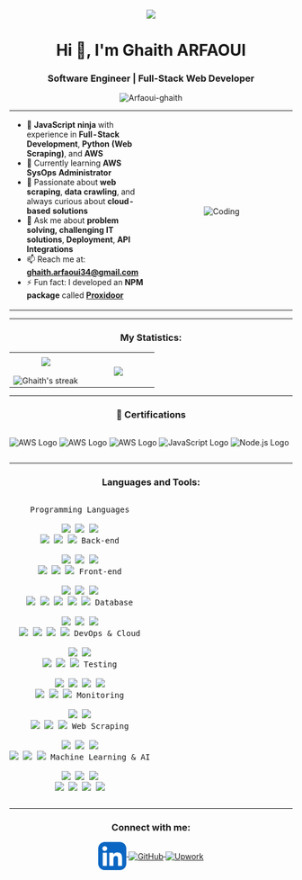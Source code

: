 <p align="center">
  <picture align="center">
    <img align="middle" src="https://github.com/7oSkaaa/7oSkaaa/blob/main/Images/about_me.gif?raw=true" width="50px">
  </picture>
</p>
<h1 align="center">Hi 👋, I'm Ghaith ARFAOUI</h1>
<h3 align="center">Software Engineer | Full-Stack Web Developer</h3>
<p align="center">
  <img src="https://komarev.com/ghpvc/?username=Arfaoui-ghaith&label=Profile%20views&color=0e75b6&style=flat" alt="Arfaoui-ghaith">
</p>
<table align="center">
  <tr>
    <td width="50%" align="left">
      <ul>
        <li>💼 <strong>JavaScript ninja</strong> with experience in <strong>Full-Stack Development</strong>, <strong>Python (Web Scraping)</strong>, and <strong>AWS</strong></li>
        <li>🌱 Currently learning <strong>AWS SysOps Administrator</strong></li>
        <li>💬 Passionate about <strong>web scraping</strong>, <strong>data crawling</strong>, and always curious about <strong>cloud-based solutions</strong></li>
        <li>💬 Ask me about <strong>problem solving, challenging IT solutions</strong>, <strong>Deployment</strong>, <strong>API Integrations</strong></li>
        <li>📫 Reach me at: <strong><a href="mailto:ghaith.arfaoui34@gmail.com">ghaith.arfaoui34@gmail.com</a></strong></li>
        <li>⚡ Fun fact: I developed an <strong>NPM package</strong> called <strong><a href="https://www.npmjs.com/package/proxidoor" target="_blank">Proxidoor</a></strong></li>
      </ul>
    </td>
    <td width="50%" align="center">
      <img align="middle" alt="Coding" width="450" src="https://repository-images.githubusercontent.com/588181932/e36ec678-7984-4cdd-8e4c-a3932772ff8e">
    </td>
  </tr>
</table>
<hr>
<h3 align="center">My Statistics:</h3>
<table align="center">
  <tr>
    <td width="50%" align="center">
      <img align="middle" src="https://github-readme-stats.vercel.app/api?username=Arfaoui-ghaith&theme=light&show_icons=true&count_private=true">
      <br><br>
      <img title="🔥 Streak Stats" alt="Ghaith's streak" src="https://github-readme-streak-stats.herokuapp.com/?user=Arfaoui-ghaith&theme=light&hide_border=false"> 
    </td>
    <td width="50%" align="center">
      <img align="middle" src="https://github-readme-stats.anuraghazra1.vercel.app/api/top-langs/?username=Arfaoui-ghaith&theme=light&hide_border=false&langs_count=5&count_private=true">
    </td>
  </tr>
</table>
<hr>
<h3 align="center">💼 Certifications</h3>
<p style="display: inline-block;" align="center">
    <img src="https://images.credly.com/size/80x80/images/0e284c3f-5164-4b21-8660-0d84737941bc/image.png" width="120" alt="AWS Logo">
    <img src="https://images.credly.com/images/00634f82-b07f-4bbd-a6bb-53de397fc3a6/image.png" width="120" alt="AWS Logo">
    <img src="https://images.credly.com/images/519a6dba-f145-4c1a-85a2-1d173d6898d9/image.png" width="120" alt="AWS Logo">
    <img src="https://assets.static-upwork.com/images/certification/logos/high/javascript-back-end-development.png" width="120" alt="JavaScript Logo">
    <img src="https://i.ibb.co/sdgJjWDk/node-js-full-stack-development-1.png" width="120" alt="Node.js Logo">
</p>
<hr>
<h3 align="center">Languages and Tools:</h3>
<div style="display: flex; justify-content: space-between; flex-wrap: wrap;">
  <p style="display: inline-block;" align="center">
    <kbd>
      <kbd>Programming Languages</kbd><br><br>
      <img src="https://img.shields.io/badge/JavaScript-F7DF1E?style=for-the-badge&logo=javascript&logoColor=black" height="25">
      <img src="https://img.shields.io/badge/Python-3776AB?style=for-the-badge&logo=python&logoColor=white" height="25">
      <img src="https://img.shields.io/badge/Java-ED8B00?style=for-the-badge&logo=java&logoColor=white" height="25">
      <br>
      <img src="https://img.shields.io/badge/PHP-777BB4?style=for-the-badge&logo=php&logoColor=white" height="25">
      <img src="https://img.shields.io/badge/Rust-000000?style=for-the-badge&logo=rust&logoColor=white" height="25">
      <img src="https://img.shields.io/badge/Ruby-CC342D?style=for-the-badge&logo=ruby&logoColor=white" height="25">
    </kbd>
    <kbd>
      <kbd>Back-end</kbd><br><br>
      <img src="https://img.shields.io/badge/Node.js-339933?style=for-the-badge&logo=node.js&logoColor=white" height="25">
      <img src="https://img.shields.io/badge/Express.js-000000?style=for-the-badge&logo=express&logoColor=white" height="25">
      <img src="https://img.shields.io/badge/NestJS-E0234E?style=for-the-badge&logo=nestjs&logoColor=white" height="25">
      <br>
      <img src="https://img.shields.io/badge/Spring%20Boot-6DB33F?style=for-the-badge&logo=spring-boot&logoColor=white" height="25">
      <img src="https://img.shields.io/badge/.NET%20Core-512BD4?style=for-the-badge&logo=dotnet&logoColor=white" height="25">
      <img src="https://img.shields.io/badge/Symfony-000000?style=for-the-badge&logo=symfony&logoColor=white" height="25">
    </kbd>
    <kbd>
      <kbd>Front-end</kbd><br><br>
      <img src="https://img.shields.io/badge/React-61DAFB?style=for-the-badge&logo=react&logoColor=black" height="25">
      <img src="https://img.shields.io/badge/Next.js-000000?style=for-the-badge&logo=next.js&logoColor=white" height="25">
      <img src="https://img.shields.io/badge/Vue.js-4FC08D?style=for-the-badge&logo=vue.js&logoColor=white" height="25">
      <br>
      <img src="https://img.shields.io/badge/Nuxt.js-00C58E?style=for-the-badge&logo=nuxt.js&logoColor=white" height="25">
      <img src="https://img.shields.io/badge/HTML-E34F26?style=for-the-badge&logo=html5&logoColor=white" height="25">
      <img src="https://img.shields.io/badge/CSS-1572B6?style=for-the-badge&logo=css3&logoColor=white" height="25">
      <img src="https://img.shields.io/badge/SASS-CC6699?style=for-the-badge&logo=sass&logoColor=white" height="25">
      <img src="https://img.shields.io/badge/TailwindCSS-06B6D4?style=for-the-badge&logo=tailwindcss&logoColor=white" height="25">
    </kbd>
    <kbd>
      <kbd>Database</kbd><br><br>
      <img src="https://img.shields.io/badge/MySQL-4479A1?style=for-the-badge&logo=mysql&logoColor=white" height="25">
      <img src="https://img.shields.io/badge/PostgreSQL-4169E1?style=for-the-badge&logo=postgresql&logoColor=white" height="25">
      <img src="https://img.shields.io/badge/MongoDB-47A248?style=for-the-badge&logo=mongodb&logoColor=white" height="25">
      <br>
      <img src="https://img.shields.io/badge/Oracle-F80000?style=for-the-badge&logo=oracle&logoColor=white" height="25">
      <img src="https://img.shields.io/badge/Cassandra-1287B1?style=for-the-badge&logo=apache-cassandra&logoColor=white" height="25">
      <img src="https://img.shields.io/badge/Neo4j-008CC1?style=for-the-badge&logo=neo4j&logoColor=white" height="25">
      <img src="https://img.shields.io/badge/Redis-DC382D?style=for-the-badge&logo=redis&logoColor=white" height="25">
    </kbd>
    <kbd>
      <kbd>DevOps & Cloud</kbd><br><br>
      <img src="https://img.shields.io/badge/AWS-232F3E?style=for-the-badge&logo=amazon-aws&logoColor=white" height="25">
      <img src="https://img.shields.io/badge/GCP-4285F4?style=for-the-badge&logo=google-cloud&logoColor=white" height="25">
      <br>
      <img src="https://img.shields.io/badge/Azure-0078D4?style=for-the-badge&logo=microsoft-azure&logoColor=white" height="25">
      <img src="https://img.shields.io/badge/Docker-2496ED?style=for-the-badge&logo=docker&logoColor=white" height="25">
      <img src="https://img.shields.io/badge/Kubernetes-326CE5?style=for-the-badge&logo=kubernetes&logoColor=white" height="25">
    </kbd>
    <kbd>
      <kbd>Testing</kbd><br><br>
      <img src="https://img.shields.io/badge/Jest-C21325?style=for-the-badge&logo=jest&logoColor=white" height="25">
      <img src="https://img.shields.io/badge/Selenium-43B02A?style=for-the-badge&logo=selenium&logoColor=white" height="25">
      <img src="https://img.shields.io/badge/TestNG-FF6600?style=for-the-badge&logo=testng&logoColor=white" height="25">
      <img src="https://img.shields.io/badge/Pytest-0A9EDC?style=for-the-badge&logo=pytest&logoColor=white" height="25">
      <br>
      <img src="https://img.shields.io/badge/Cucumber-23D96C?style=for-the-badge&logo=cucumber&logoColor=white" height="25">
      <img src="https://img.shields.io/badge/Robot%20Framework-000000?style=for-the-badge&logo=robotframework&logoColor=white" height="25">
      <img src="https://img.shields.io/badge/Playwright-2EAD33?style=for-the-badge&logo=playwright&logoColor=white" height="25">
    </kbd>
    <kbd>
      <kbd>Monitoring</kbd><br><br>
      <img src="https://img.shields.io/badge/Grafana-F46800?style=for-the-badge&logo=grafana&logoColor=white" height="25">
      <img src="https://img.shields.io/badge/Prometheus-E6522C?style=for-the-badge&logo=prometheus&logoColor=white" height="25">
      <br>
      <img src="https://img.shields.io/badge/Datadog-632CA6?style=for-the-badge&logo=datadog&logoColor=white" height="25">
      <img src="https://img.shields.io/badge/New%20Relic-008C99?style=for-the-badge&logo=newrelic&logoColor=white" height="25">
      <img src="https://img.shields.io/badge/Zabbix-DB222A?style=for-the-badge&logo=zabbix&logoColor=white" height="25">
    </kbd>
    <kbd>
      <kbd>Web Scraping</kbd><br><br>
      <img src="https://img.shields.io/badge/BeautifulSoup-3776AB?style=for-the-badge&logo=python&logoColor=white" height="25">
      <img src="https://img.shields.io/badge/Scrapy-88C100?style=for-the-badge&logo=scrapy&logoColor=white" height="25">
      <img src="https://img.shields.io/badge/Puppeteer-40B5A4?style=for-the-badge&logo=puppeteer&logoColor=white" height="25">
      <br>
      <img src="https://img.shields.io/badge/Cheerio-F7DF1E?style=for-the-badge&logo=javascript&logoColor=black" height="25">
      <img src="https://img.shields.io/badge/Nightmare.js-000000?style=for-the-badge&logo=javascript&logoColor=white" height="25">
      <img src="https://img.shields.io/badge/Crawlee-FF6600?style=for-the-badge&logo=crawlee&logoColor=white" height="25">
    </kbd>
    <kbd>
      <kbd>Machine Learning & AI</kbd><br><br>
      <img src="https://img.shields.io/badge/TensorFlow-FF6F00?style=for-the-badge&logo=tensorflow&logoColor=white" height="25">
      <img src="https://img.shields.io/badge/PyTorch-EE4C2C?style=for-the-badge&logo=pytorch&logoColor=white" height="25">
      <img src="https://img.shields.io/badge/Numpy-013243?style=for-the-badge&logo=numpy&logoColor=white" height="25">
      <br>
      <img src="https://img.shields.io/badge/Pandas-150458?style=for-the-badge&logo=pandas&logoColor=white" height="25">
      <img src="https://img.shields.io/badge/Scikit--learn-F7931E?style=for-the-badge&logo=scikit-learn&logoColor=white" height="25">
      <img src="https://img.shields.io/badge/Matplotlib-11557C?style=for-the-badge&logo=matplotlib&logoColor=white" height="25">
      <img src="https://img.shields.io/badge/Seaborn-008080?style=for-the-badge&logo=python&logoColor=white" height="25">
    </kbd>
    </p>
</div>
<hr>
<h3 align="center">Connect with me:</h3>
<p align="center">
  <a href="https://www.linkedin.com/in/ghaith-arfaoui-7501aa180" target="blank">
    <img align="middle" src="https://github.com/tandpfun/skill-icons/blob/main/icons/LinkedIn.svg" alt="LinkedIn" height="50" width="50">
  </a>
  <a href="https://github.com/Arfaoui-ghaith" target="blank">
    <img align="middle" src="https://github.githubassets.com/images/modules/logos_page/GitHub-Mark.png" alt="GitHub" height="50" width="50">
  </a>
  <a href="https://www.upwork.com/freelancers/~01120eca52fa98217a" target="blank">
    <img align="middle" src="https://cdn.worldvectorlogo.com/logos/upwork-roundedsquare-1.svg" alt="Upwork" height="50" width="50">
  </a>
</p>
